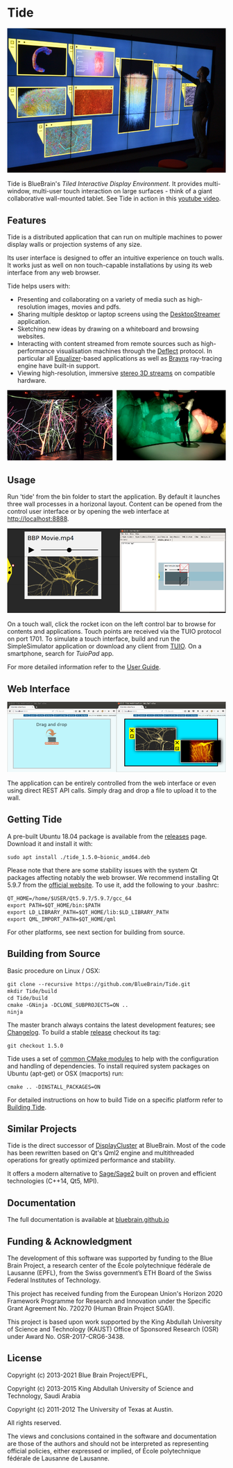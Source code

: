 # Tide

![Display wall running Tide](doc/wall.png)

Tide is BlueBrain's *Tiled Interactive Display Environment*. It provides
multi-window, multi-user touch interaction on large surfaces - think of a giant
collaborative wall-mounted tablet. See Tide in action in this [youtube
video](https://www.youtube.com/watch?v=wATHwvRFGz0).

## Features

Tide is a distributed application that can run on multiple machines to power
display walls or projection systems of any size.

Its user interface is designed to offer an intuitive experience on touch walls.
It works just as well on non touch-capable installations by using its web
interface from any web browser.

Tide helps users with:
* Presenting and collaborating on a variety of media such as high-resolution
  images, movies and pdfs.
* Sharing multiple desktop or laptop screens using the
  [DesktopStreamer](https://github.com/BlueBrain/Deflect/releases) application.
* Sketching new ideas by drawing on a whiteboard and browsing websites.
* Interacting with content streamed from remote sources such as high-performance
  visualisation machines through the
  [Deflect](https://github.com/BlueBrain/Deflect.git) protocol. In particular
  all [Equalizer](https://github.com/Eyescale/Equalizer)-based applications
  as well as [Brayns](https://github.com/BlueBrain/Brayns) ray-tracing engine
  have built-in support.
* Viewing high-resolution, immersive [stereo 3D streams](https://git.io/fpsoQ)
  on compatible hardware.

![Tide displaying immersive 3D data on BlueBrain's OpenDeck](doc/opendeck.png)

## Usage

Run 'tide' from the bin folder to start the application. By default it launches
three wall processes in a horizonal layout. Content can be opened from the
control user interface or by opening the web interface at
[http://localhost:8888](http://localhost:8888).

![Tide master interface](doc/master_interface.png)

On a touch wall, click the rocket icon on the left control bar to browse for
contents and applications. Touch points are received via the TUIO protocol on
port 1701. To simulate a touch interface, build and run the SimpleSimulator
application or download any client from [TUIO](http://www.tuio.org/?software).
On a smartphone, search for *TuioPad* app.

For more detailed information refer to the
[User Guide](http://bluebrain.github.io/Tide-1.5/user_guide.html).

## Web Interface

![Tide web interface](doc/web_interface.png)

The application can be entirely controlled from the web interface or even using
direct REST API calls. Simply drag and drop a file to upload it to the wall.

## Getting Tide

A pre-built Ubuntu 18.04 package is available from the
[releases](https://github.com/BlueBrain/Tide/releases) page.
Download it and install it with:

    sudo apt install ./tide_1.5.0~bionic_amd64.deb

Please note that there are some stability issues with the system Qt packages
affecting notably the web browser. We recommend installing Qt 5.9.7 from the
[official website](https://download.qt.io/archive/qt/5.9/5.9.7/). To use it,
add the following to your .bashrc:

    QT_HOME=/home/$USER/Qt5.9.7/5.9.7/gcc_64
    export PATH=$QT_HOME/bin:$PATH
    export LD_LIBRARY_PATH=$QT_HOME/lib:$LD_LIBRARY_PATH
    export QML_IMPORT_PATH=$QT_HOME/qml

For other platforms, see next section for building from source.

## Building from Source

Basic procedure on Linux / OSX:

    git clone --recursive https://github.com/BlueBrain/Tide.git
    mkdir Tide/build
    cd Tide/build
    cmake -GNinja -DCLONE_SUBPROJECTS=ON ..
    ninja

The master branch always contains the latest development features; see
[Changelog](https://git.io/fpsK1).
To build a stable [release](https://github.com/BlueBrain/Tide/releases)
checkout its tag:

    git checkout 1.5.0

Tide uses a set of [common CMake modules](https://github.com/Eyescale/CMake) to
help with the configuration and handling of dependencies. To install required
system packages on Ubuntu (apt-get) or OSX (macports) run:

    cmake .. -DINSTALL_PACKAGES=ON

For detailed instructions on how to build Tide on a specific platform refer to
[Building Tide](http://bluebrain.github.io/Tide-1.5/building.html).

## Similar Projects

Tide is the direct successor of
[DisplayCluster](https://github.com/TACC/DisplayCluster) at BlueBrain. Most of
the code has been rewritten based on Qt's Qml2 engine and multithreaded
operations for greatly optimized performance and stability.

It offers a modern alternative to [Sage/Sage2](http://sagecommons.org) built on
proven and efficient technologies (C++14, Qt5, MPI).

## Documentation

The full documentation is available at
[bluebrain.github.io](http://bluebrain.github.io/Tide-1.5)

## Funding & Acknowledgment

The development of this software was supported by funding to the Blue Brain Project,
a research center of the École polytechnique fédérale de Lausanne (EPFL), from the
Swiss government’s ETH Board of the Swiss Federal Institutes of Technology.

This project has received funding from the European Union's Horizon 2020 Framework
Programme for Research and Innovation under the Specific Grant Agreement No. 720270
(Human Brain Project SGA1).

This project is based upon work supported by the King Abdullah University of Science
and Technology (KAUST) Office of Sponsored Research (OSR) under Award No. OSR-2017-CRG6-3438.

## License

Copyright (c) 2013-2021 Blue Brain Project/EPFL,

Copyright (c) 2013-2015 King Abdullah University of Science and Technology,
                        Saudi Arabia

Copyright (c) 2011-2012 The University of Texas at Austin.

All rights reserved.

The views and conclusions contained in the software and documentation are those of
the authors and should not be interpreted as representing official policies, either
expressed or implied, of École polytechnique fédérale de Lausanne de Lausanne.
